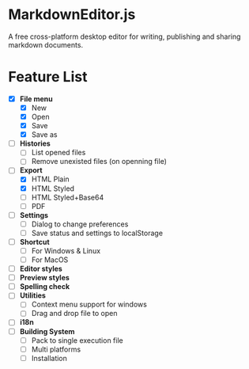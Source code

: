 MarkdownEditor.js
=================

A free cross-platform desktop editor for writing, publishing and sharing markdown documents.


Feature List
============

- [x] **File menu**
    - [x] New
    - [x] Open
    - [x] Save
    - [x] Save as
- [ ] **Histories**
    - [ ] List opened files
    - [ ] Remove unexisted files (on openning file)
- [ ] **Export**
    - [x] HTML Plain
    - [x] HTML Styled
    - [ ] HTML Styled+Base64
    - [ ] PDF
- [ ] **Settings**
    - [ ] Dialog to change preferences
    - [ ] Save status and settings to localStorage
- [ ] **Shortcut**
    - [ ] For Windows & Linux
    - [ ] For MacOS
- [ ] **Editor styles**
- [ ] **Preview styles**
- [ ] **Spelling check**
- [ ] **Utilities**
    - [ ] Context menu support for windows
    - [ ] Drag and drop file to open
- [ ] **i18n**
- [ ] **Building System**
    - [ ] Pack to single execution file
    - [ ] Multi platforms
    - [ ] Installation